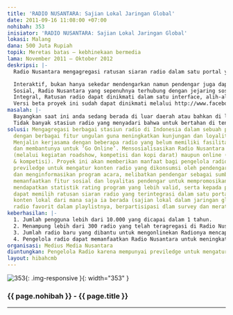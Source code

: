 ```yaml
---
title: 'RADIO NUSANTARA: Sajian Lokal Jaringan Global'
date: 2011-09-16 11:08:00 +07:00
nohibah: 353
inisiator: 'RADIO NUSANTARA: Sajian Lokal Jaringan Global'
lokasi: Malang
dana: 500 Juta Rupiah
topik: Meretas batas – kebhinekaan bermedia
lama: November 2011 – Oktober 2012
deskripsi: |-
  Radio Nusantara mengagregasi ratusan siaran radio dalam satu portal yang telah terintegrasi dengan jejaring sosial dan website masing-masing stasiun radio. Berbeda dengan portal-portal radio yang lain, konsep yang kami ajukan lebih ber-ISI.

  Interaktif, bukan hanya sekedar mendengarkan namun pendengar juga dapat terlibat aktif sebagai sumber informasi. Melalui beberapa fitur yang dapat ditautkan dengan berbagai media juga pertukaran informasi dari berbagai sumber menjadikan Radio Nusantara menjadi lebih menarik untuk dikonsumsi.
  Sosial, Radio Nusantara yang sepenuhnya terhubung dengan jejaring sosial bertujuan untuk memperluas penyebaran konten lokal yang diterbitkan oleh radio. Pengunjung dapat merekomendasikan program radio yang ia sukai kepada teman-teman di jejaring sosialnya.
  Integral, Ratusan radio dapat dinikmati dalam satu interface, alih-alih susah mengingat alamat website radio di seluruh indonesia, di sini pengunjung dapat mencari, memfilter dan menyusun radio-radio favoritnya dalam sebuah playlist. Radio Nusantara juga mengagregasi konten dari berbagai media yang berhubungan dengan genre radio yang didengarkan untuk kemudian direkomendasikan sebagai informasi tambahan.
  Versi beta proyek ini sudah dapat dinikmati melalui http://www.facebook.com/medianusantara
masalah: |-
  Bayangkan saat ini anda sedang berada di luar daerah atau bahkan di luar negeri. Tiba-tiba anda mendapatkan pesan singkat dari seorang teman berisi,”Dengarkan siaran langsung sidang putusan kasus korupsi Pak XXX di Radio XXX, Live Now!”. Radio XXX adalah radio lokal di kota anda, namun radius siarannya tidak mampu menjangkau posisi dimana anda berada saat ini. Apa yang akan anda lakukan?
  Tidak banyak stasiun radio yang menyadari bahwa untuk bertahan di tengah persaingan media, mereka harus mengekspansi cakupan siarannya menjadi lebih global melalui saluran streaming. Karena ada banyak pendengar yang ingin mendengarkan konten lokal namun terkendala oleh jarak. Selain itu belum adanya sebuah portal yang mampu menampilkan siaran berbagai radio di Indonesia secara representatif. Jika adapun sifatnya adalah monolog, pendengar hanya diberikan sajian informasi tanpa ada kesempatan untuk berinteraksi lebih jauh dengan cara memberikan umpan balik.
solusi: Mengagregasi berbagai stasiun radio di Indonesia dalam sebuah portal dan mengemasnya
  dengan berbagai fitur ungulan guna meningkatkan kunjungan dan loyalitas pendengar.
  Menjalin kerjasama dengan beberapa radio yang belum memiliki fasilitas streaming
  dan membantunya untuk ‘Go Online’. Mensosialisasikan Radio Nusantara secara off-line
  (melalui kegiatan roadshow, kompetisi dan kopi darat) maupun online (kerjasama media
  & kompetisi). Proyek ini akan memberikan manfaat bagi pengelola radio karena mempunyai
  previledge untuk mengatur konten radio yang dikonsumsi oleh pendengar, mengatur
  dan menginformasikan program acara, melibatkan pendengar sebagai sumber informasi,
  memanfaatkan fitur sosial dan loyalitas pendengar untuk mempromosikan program acarnya,
  mendapatkan statistik rating program yang lebih valid, serta kepada pendengar radio,
  dapat memilih ratusan siaran radio yang terintegrasi dalam satu portal, menikmati
  konten lokal dari mana saja ia berada (sajian lokal dalam jaringan global), menandai
  radio favorit dalam playlistnya, berpartisipasi dlam survey dan merating radio.
keberhasilan: |-
  1. Jumlah pengguna lebih dari 10.000 yang dicapai dalam 1 tahun.
  2. Menampung lebih dari 300 radio yang telah teragregasi di Radio Nusantara.
  3. Jumlah radio baru yang dibantu untuk mengonlinekan Radionya mencapai 100 radio.
  4. Pengelola radio dapat memanfaatkan Radio Nusantara untuk meningkatkan kuantitas dan loyalitas pendengar dengan memaksimalkan fungsi fitur-fitur yang telah disediakan.
organisasi: Medius Media Nusantara
diuntungkan: Pengelola Radio karena mempunyai previledge untuk mengatur konten radio yang dikonsumsi oleh pendengar, mengatur dan menginformasikan program acara, melibatkan pendengar sebagai sumber informasi, memanfaatkan fitur sosial dan loyalitas pendengar untuk mempromosikan program acarnya, mendapatkan statistik rating program yang lebih valid, serta kepada pendengar radio, dapat memilih ratusan siaran radio yang terintegrasi dalam satu portal, menikmati konten lokal dari mana saja ia berada (sajian lokal dalam jaringan global), menandai radio favorit dalam playlistnya, berpartisipasi dlam survey dan merating radio.
layout: hibahcmb
---
```


![353](/static/img/hibahcmb/353.png){: .img-responsive }{: width="353" }

### {{ page.nohibah }} - {{ page.title }}

---

